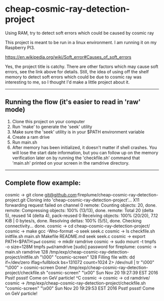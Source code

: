 # cheap-cosmic-ray-detection-project
Using RAM, try to detect soft errors which could be caused by cosmic ray

This project is meant to be run in a linux environment. I am running it on my Raspberry PI3.

https://en.wikipedia.org/wiki/Soft_error#Causes_of_soft_errors

Yes, the project title is catchy. There are other factors which may cause soft errors, see the link above for details. Still, the idea of using off the shelf memory to detect soft errors which could be due to cosmic ray was interesting to me, so I thought I'd make a little project about it.

------------------------------------------------------
Running the flow (it's easier to read in 'raw' mode)
------------------------------------------------------

1) Clone this project on your computer
2) Run 'make' to generate the 'seek' utility
3) Make sure the 'seek' utility is in your $PATH environment variable
4) Create a ram drive
5) Run main.sh <path to ramdrive> <memory to use for test>
6) After memory has been initialized, it doesn't matter if shell crashes.
You will lose the start date information, but you can follow up on the
memory verification later on by running the 'checkfile.sh' command that
'main.sh' printed on your screen in the ramdrive directory.


------------------------------------
Complete flow example:
------------------------------------

cosmic -> git clone git@github.com:fireplume/cheap-cosmic-ray-detection-project.git
Cloning into 'cheap-cosmic-ray-detection-project'...
X11 forwarding request failed on channel 0
remote: Counting objects: 20, done.
remote: Compressing objects: 100% (13/13), done.
remote: Total 20 (delta 5), reused 14 (delta 4), pack-reused 0
Receiving objects: 100% (20/20), 7.12 KiB | 0 bytes/s, done.
Resolving deltas: 100% (5/5), done.
Checking connectivity... done.
cosmic -> cd cheap-cosmic-ray-detection-project/
cosmic -> make
gcc -Wno-format -o seek seek.c
cosmic -> ls
checkfile.sh  initfile.sh  main.sh  Makefile  README.md  seek  seek.c
cosmic -> export PATH=$PATH:`pwd`
cosmic -> mkdir ramdrive
cosmic -> sudo mount -t tmpfs -o size=128M tmpfs `pwd`/ramdrive
[sudo] password for fireplume: 
cosmic -> main.sh ramdrive 128
/tmp/exp/cheap-cosmic-ray-detection-project/initfile.sh "\000" "cosmic-screen" 128
Filling file with: dd if=/dev/zero iflag=fullblock bs=131072 count=1024 2> /dev/null | tr "\000" "\000" > cosmic-screen
Done!
/tmp/exp/cheap-cosmic-ray-detection-project/checkfile.sh "cosmic-screen" "\x00"
Sun Nov 20 19:27:39 EST 2016
Psst! pssst! Come on GeV particle!
^C
cosmic -> 
cosmic -> cd ramdrive/
cosmic -> /tmp/exp/cheap-cosmic-ray-detection-project/checkfile.sh "cosmic-screen" "\x00"
Sun Nov 20 19:29:53 EST 2016
Psst! pssst! Come on GeV particle!
